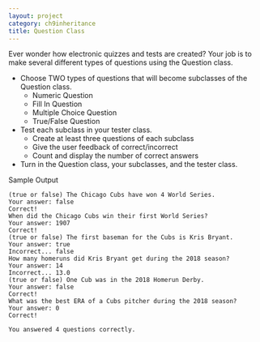 ```yaml
---
layout: project
category: ch9inheritance
title: Question Class
---
```

Ever wonder how electronic quizzes and tests are created? Your job is to make several different types of questions using the Question class.

- Choose TWO types of questions that will become subclasses of the Question class.
  - Numeric Question
  - Fill In Question
  - Multiple Choice Question
  - True/False Question
- Test each subclass in your tester class.
  - Create at least three questions of each subclass
  - Give the user feedback of correct/incorrect
  - Count and display the number of correct answers
- Turn in the Question class, your subclasses, and the tester class.

Sample Output
```
(true or false) The Chicago Cubs have won 4 World Series.
Your answer: false
Correct!
When did the Chicago Cubs win their first World Series?
Your answer: 1907
Correct!
(true or false) The first baseman for the Cubs is Kris Bryant.
Your answer: true
Incorrect... false
How many homeruns did Kris Bryant get during the 2018 season?
Your answer: 14
Incorrect... 13.0
(true or false) One Cub was in the 2018 Homerun Derby.
Your answer: false
Correct!
What was the best ERA of a Cubs pitcher during the 2018 season?
Your answer: 0
Correct!

You answered 4 questions correctly.
```
